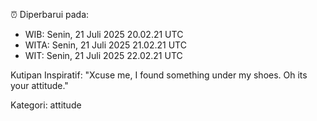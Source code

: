 ⏰ Diperbarui pada:
- WIB: Senin, 21 Juli 2025 20.02.21 UTC
- WITA: Senin, 21 Juli 2025 21.02.21 UTC
- WIT: Senin, 21 Juli 2025 22.02.21 UTC

Kutipan Inspiratif:
"Xcuse me, I found something under my shoes. Oh its your attitude."


Kategori: attitude

